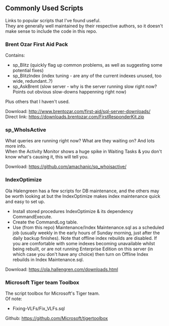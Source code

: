## Commonly Used Scripts
Links to popular scripts that I've found useful.  
They are generally well maintained by their respective authors, so it doesn't make sense to include the code in this repo.

### Brent Ozar First Aid Pack
Contains:
- sp_Blitz (quickly flag up common problems, as well as suggesting some potential fixes)
- sp_BlitzIndex (index tuning - are any of the current indexes unused, too wide, redundant..?)
- sp_AskBrent (slow server - why is the server running slow right now? Points out obvious slow-downs happenning right now)

Plus others that I haven't used.  
  
Download: http://www.brentozar.com/first-aid/sql-server-downloads/  
Direct link: https://downloads.brentozar.com/FirstResponderKit.zip

### sp_WhoIsActive
What queries are running right now? What are they waiting on? And lots more info.  
When the Activity Monitor shows a huge spike in Waiting Tasks & you don't know what's causing it, this will tell you.

Download: https://github.com/amachanic/sp_whoisactive/

### IndexOptimize
Ola Halengreen has a few scripts for DB maintenance, and the others may be worth looking at but the IndexOptimize makes
index maintenance quick and easy to set up.  
- Install stored procedures IndexOptimize & its dependency CommandExecute.  
- Create the CommandLog table.
- Use (from this repo) Maintenance/Index Maintenance.sql as a scheduled job (usually weekly in the early hours of Sunday morning, just after the daily backup finishes).
Note that offline index rebuilds are disabled. If you are comfortable with some indexes becoming unavailable whilst being rebuilt, or are not running Enterprise Edition on this server (in which case you don't have any choice) then turn on Offline Index rebuilds in Index Maintenance.sql.

Download: https://ola.hallengren.com/downloads.html

### Microsoft Tiger team Toolbox
The script toolbox for Microsoft's Tiger team.  
Of note:
- Fixing-VLFs/Fix_VLFs.sql

Github: https://github.com/Microsoft/tigertoolbox